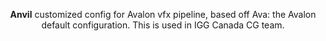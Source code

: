 <p align=center>
	<b>Anvil</b> customized config for Avalon vfx pipeline, based off Ava: the Avalon default configuration. 
	This is used in IGG Canada CG team. 
</p>


